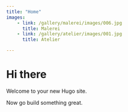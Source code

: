 ```yaml
---
title: "Home"
images:
    - link: /gallery/malerei/images/006.jpg
      title: Malerei
    - link: /gallery/atelier/images/001.jpg
      title: Atelier

---
```


# Hi there

Welcome to your new Hugo site.

Now go build something great.